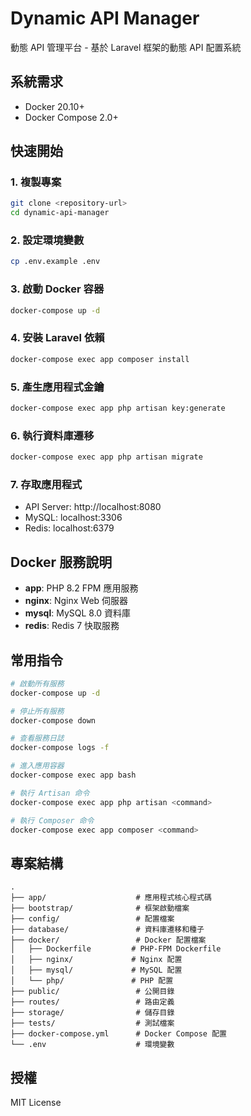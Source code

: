 # Dynamic API Manager

動態 API 管理平台 - 基於 Laravel 框架的動態 API 配置系統

## 系統需求

- Docker 20.10+
- Docker Compose 2.0+

## 快速開始

### 1. 複製專案

```bash
git clone <repository-url>
cd dynamic-api-manager
```

### 2. 設定環境變數

```bash
cp .env.example .env
```

### 3. 啟動 Docker 容器

```bash
docker-compose up -d
```

### 4. 安裝 Laravel 依賴

```bash
docker-compose exec app composer install
```

### 5. 產生應用程式金鑰

```bash
docker-compose exec app php artisan key:generate
```

### 6. 執行資料庫遷移

```bash
docker-compose exec app php artisan migrate
```

### 7. 存取應用程式

- API Server: http://localhost:8080
- MySQL: localhost:3306
- Redis: localhost:6379

## Docker 服務說明

- **app**: PHP 8.2 FPM 應用服務
- **nginx**: Nginx Web 伺服器
- **mysql**: MySQL 8.0 資料庫
- **redis**: Redis 7 快取服務

## 常用指令

```bash
# 啟動所有服務
docker-compose up -d

# 停止所有服務
docker-compose down

# 查看服務日誌
docker-compose logs -f

# 進入應用容器
docker-compose exec app bash

# 執行 Artisan 命令
docker-compose exec app php artisan <command>

# 執行 Composer 命令
docker-compose exec app composer <command>
```

## 專案結構

```
.
├── app/                    # 應用程式核心程式碼
├── bootstrap/              # 框架啟動檔案
├── config/                 # 配置檔案
├── database/               # 資料庫遷移和種子
├── docker/                 # Docker 配置檔案
│   ├── Dockerfile         # PHP-FPM Dockerfile
│   ├── nginx/             # Nginx 配置
│   ├── mysql/             # MySQL 配置
│   └── php/               # PHP 配置
├── public/                 # 公開目錄
├── routes/                 # 路由定義
├── storage/                # 儲存目錄
├── tests/                  # 測試檔案
├── docker-compose.yml      # Docker Compose 配置
└── .env                    # 環境變數
```

## 授權

MIT License
